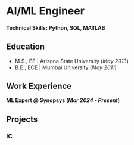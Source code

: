 # AI/ML Engineer

#### Technical Skills: Python, SQL, MATLAB

## Education
- M.S., EE	| Arizona State University (_May 2013_)	 			        		
- B.E., ECE | Mumbai University (_May 2011_)

## Work Experience
**ML Expert @ Synopsys (_Mar 2024 - Present_)**

## Projects
### IC
